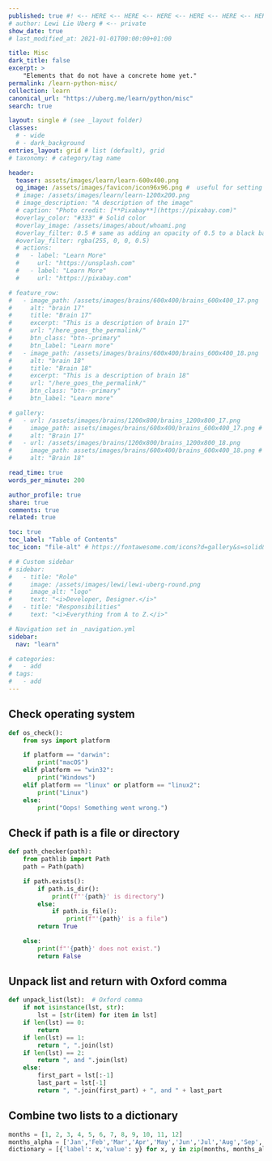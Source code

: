 ```yaml
---
published: true #! <-- HERE <-- HERE <-- HERE <-- HERE <-- HERE <-- HERE
# author: Lewi Lie Uberg # <-- private
show_date: true
# last_modified_at: 2021-01-01T00:00:00+01:00

title: Misc
dark_title: false
excerpt: >
    "Elements that do not have a concrete home yet."
permalink: /learn-python-misc/
collection: learn
canonical_url: "https://uberg.me/learn/python/misc"
search: true

layout: single # (see _layout folder)
classes:
  # - wide
  # - dark_background
entries_layout: grid # list (default), grid
# taxonomy: # category/tag name

header:
  teaser: assets/images/learn/learn-600x400.png
  og_image: /assets/images/favicon/icon96x96.png #  useful for setting OpenGraph images on pages that don’t have a header or overlay image.
  # image: /assets/images/learn/learn-1200x200.png
  # image_description: "A description of the image"
  # caption: "Photo credit: [**Pixabay**](https://pixabay.com)"
  #overlay_color: "#333" # Solid color
  #overlay_image: /assets/images/about/whoami.png
  #overlay_filter: 0.5 # same as adding an opacity of 0.5 to a black background
  #overlay_filter: rgba(255, 0, 0, 0.5)
  # actions:
  #   - label: "Learn More"
  #     url: "https://unsplash.com"
  #   - label: "Learn More"
  #     url: "https://pixabay.com"

# feature_row:
#   - image_path: /assets/images/brains/600x400/brains_600x400_17.png
#     alt: "brain 17"
#     title: "Brain 17"
#     excerpt: "This is a description of brain 17"
#     url: "/here_goes_the_permalink/"
#     btn_class: "btn--primary"
#     btn_label: "Learn more"
#   - image_path: /assets/images/brains/600x400/brains_600x400_18.png
#     alt: "brain 18"
#     title: "Brain 18"
#     excerpt: "This is a description of brain 18"
#     url: "/here_goes_the_permalink/"
#     btn_class: "btn--primary"
#     btn_label: "Learn more"

# gallery:
#   - url: /assets/images/brains/1200x800/brains_1200x800_17.png
#     image_path: assets/images/brains/600x400/brains_600x400_17.png # -th
#     alt: "Brain 17"
#   - url: /assets/images/brains/1200x800/brains_1200x800_18.png
#     image_path: assets/images/brains/600x400/brains_600x400_18.png # -th
#     alt: "Brain 18"

read_time: true
words_per_minute: 200

author_profile: true
share: true
comments: true
related: true

toc: true
toc_label: "Table of Contents"
toc_icon: "file-alt" # https://fontawesome.com/icons?d=gallery&s=solid&m=free

# # Custom sidebar
# sidebar:
#   - title: "Role"
#     image: /assets/images/lewi/lewi-uberg-round.png
#     image_alt: "logo"
#     text: "<i>Developer, Designer.</i>"
#   - title: "Responsibilities"
#     text: "<i>Everything from A to Z.</i>"

# Navigation set in _navigation.yml
sidebar:
  nav: "learn"

# categories:
#   - add
# tags:
#   - add
---
```

<!-- Global site tag (gtag.js) - Google Analytics -->
<script async src="https://www.googletagmanager.com/gtag/js?id=G-X5TVX1RNG8"></script>
<script>
  window.dataLayer = window.dataLayer || [];
  function gtag(){dataLayer.push(arguments);}
  gtag('js', new Date());

  gtag('config', 'G-X5TVX1RNG8');
</script>

## Check operating system

```python
def os_check():
    from sys import platform

    if platform == "darwin":
        print("macOS")
    elif platform == "win32":
        print("Windows")
    elif platform == "linux" or platform == "linux2":
        print("Linux")
    else:
        print("Oops! Something went wrong.")
```

## Check if path is a file or directory

```python
def path_checker(path):
    from pathlib import Path
    path = Path(path)

    if path.exists():
        if path.is_dir():
            print(f"'{path}' is directory")
        else:
            if path.is_file():
                print(f"'{path}' is a file")
        return True

    else:
        print(f"'{path}' does not exist.")
        return False
```

## Unpack list and return with Oxford comma

```python
def unpack_list(lst):  # Oxford comma
    if not isinstance(lst, str):
        lst = [str(item) for item in lst]
    if len(lst) == 0:
        return
    if len(lst) == 1:
        return ", ".join(lst)
    if len(lst) == 2:
        return ", and ".join(lst) 
    else:
        first_part = lst[:-1]
        last_part = lst[-1]
        return ", ".join(first_part) + ", and " + last_part
```

## Combine two lists to a dictionary

```python
months = [1, 2, 3, 4, 5, 6, 7, 8, 9, 10, 11, 12]
months_alpha = ['Jan','Feb','Mar','Apr','May','Jun','Jul','Aug','Sep','Oct','Nov','Des']
dictionary = [{'label': x,'value': y} for x, y in zip(months, months_alpha)]
```